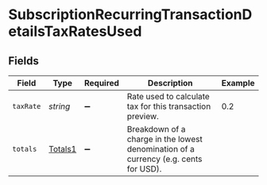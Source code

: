 # SubscriptionRecurringTransactionDetailsTaxRatesUsed


## Fields

| Field                                                                                | Type                                                                                 | Required                                                                             | Description                                                                          | Example                                                                              |
| ------------------------------------------------------------------------------------ | ------------------------------------------------------------------------------------ | ------------------------------------------------------------------------------------ | ------------------------------------------------------------------------------------ | ------------------------------------------------------------------------------------ |
| `taxRate`                                                                            | *string*                                                                             | :heavy_minus_sign:                                                                   | Rate used to calculate tax for this transaction preview.                             | 0.2                                                                                  |
| `totals`                                                                             | [Totals1](../../models/shared/totals1.md)                                            | :heavy_minus_sign:                                                                   | Breakdown of a charge in the lowest denomination of a currency (e.g. cents for USD). |                                                                                      |